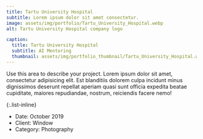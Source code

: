 ```yaml
---
title: Tartu University Hospital
subtitle: Lorem ipsum dolor sit amet consectetur.
image: assets/img/portfolio/Tartu_University_Hospital.webp
alt: Tartu University Hospital company logo

caption:
  title: Tartu University Hospital
  subtitle: AI Mentoring
  thumbnail: assets/img/portfolio_thumbnail/Tartu_University_Hospital.webp
---
```

Use this area to describe your project. Lorem ipsum dolor sit amet, consectetur adipisicing elit. Est blanditiis dolorem culpa incidunt minus dignissimos deserunt repellat aperiam quasi sunt officia expedita beatae cupiditate, maiores repudiandae, nostrum, reiciendis facere nemo!

{:.list-inline}
- Date: October 2019
- Client: Window
- Category: Photography

